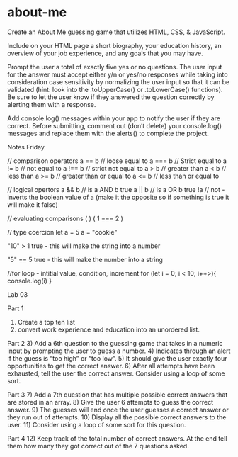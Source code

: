# about-me

Create an About Me guessing game that utilizes HTML, CSS, & JavaScript.

Include on your HTML page a short biography, your education history, an overview of your job experience, and any goals that you may have.

Prompt the user a total of exactly five yes or no questions. The user input for the answer must accept either y/n or yes/no responses while taking into consideration case sensitivity by normalizing the user input so that it can be validated (hint: look into the .toUpperCase() or .toLowerCase() functions). Be sure to let the user know if they answered the question correctly by alerting them with a response.

Add console.log() messages within your app to notify the user if they are correct. Before submitting, comment out (don’t delete) your console.log() messages and replace them with the alerts() to complete the project.

Notes Friday

// comparison operators
a == b // loose equal to
a === b // Strict equal to
a != b // not equal to
a !== b // strict not equal to
a > b // greater than
a < b // less than
a >= b // greater than or equal to
a <= b // less than or equal to

// logical opertors
a && b // is a AND b true
a || b // is a OR b true
!a // not - inverts the boolean value of a (make it the opposite so if something is true it will make it false)

// evaluating comparisons
( <operand><operator><operand>)
( 1 === 2 )

// type coercion
let a = 5
a = "cookie"

"10" > 1
true - this will make the string into a number

"5" == 5
true - this will make the number into a string

//for loop - intitial value, condition, increment
for (let i = 0; i < 10; i++>){
console.log(i)
}

Lab 03

Part 1

1. Create a top ten list
2. convert work experience and education into an unordered list.

Part 2 3) Add a 6th question to the guessing game that takes in a numeric input by prompting the user to guess a number. 4) Indicates through an alert if the guess is “too high” or “too low”. 5) It should give the user exactly four opportunities to get the correct answer. 6) After all attempts have been exhausted, tell the user the correct answer. Consider using a loop of some sort.

Part 3 7) Add a 7th question that has multiple possible correct answers that are stored in an array. 8) Give the user 6 attempts to guess the correct answer. 9) The guesses will end once the user guesses a correct answer or they run out of attempts. 10) Display all the possible correct answers to the user. 11) Consider using a loop of some sort for this question.

Part 4 12) Keep track of the total number of correct answers. At the end tell them how many they got correct out of the 7 questions asked.
